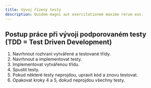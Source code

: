 ```yaml
---
title: Vývoj řízený testy
description: Quidem magni aut exercitationem maxime rerum eos.
---
```


## Postup práce při vývoji podporovaném testy (TDD = Test Driven Development)

1. Navrhnout rozhraní vytvářené a testované třídy.
2. Navrhnout a implementovat testy.
3. Implementovat vytvářenou třídu.
4. Spustit testy.
5. Pokud některé testy neprojdou, upravit kód a znovu testovat.
6. Opakovat kroky 4 a 5, dokud neprojdou všechny testy.
